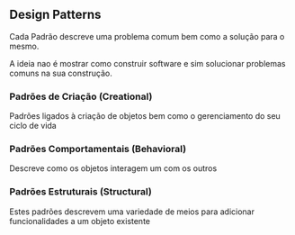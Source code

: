 ## Design Patterns
  Cada Padrão descreve uma problema comum bem como a solução para o mesmo.

  A ideia nao é mostrar como construir software e sim solucionar problemas comuns na sua construção.

### Padrões de Criação (Creational)
  Padrões ligados à criação de objetos bem como o gerenciamento do seu ciclo de vida

### Padrões Comportamentais (Behavioral)
  Descreve como os objetos interagem um com os outros

### Padrões Estruturais (Structural)
  Estes padrões descrevem uma variedade de meios para adicionar funcionalidades a um objeto existente